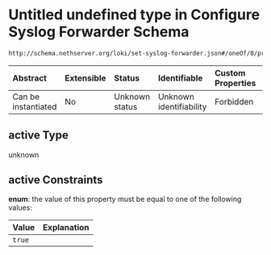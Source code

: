 # Untitled undefined type in Configure Syslog Forwarder Schema

```txt
http://schema.nethserver.org/loki/set-syslog-forwarder.json#/oneOf/0/properties/active
```



| Abstract            | Extensible | Status         | Identifiable            | Custom Properties | Additional Properties | Access Restrictions | Defined In                                                                           |
| :------------------ | :--------- | :------------- | :---------------------- | :---------------- | :-------------------- | :------------------ | :----------------------------------------------------------------------------------- |
| Can be instantiated | No         | Unknown status | Unknown identifiability | Forbidden         | Allowed               | none                | [set-syslog-forwarder.json\*](loki/set-syslog-forwarder.json "open original schema") |

## active Type

unknown

## active Constraints

**enum**: the value of this property must be equal to one of the following values:

| Value  | Explanation |
| :----- | :---------- |
| `true` |             |
